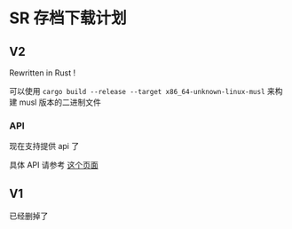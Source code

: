 # SR 存档下载计划

## V2

Rewritten in Rust !

可以使用 `cargo build --release --target x86_64-unknown-linux-musl` 来构建 musl 版本的二进制文件

### API

现在支持提供 api 了

具体 API 请参考 [这个页面](./pages.md)

## V1

已经删掉了
